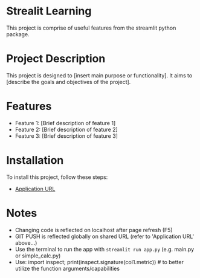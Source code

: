 # Strealit Learning
This project is comprise of useful features from the streamlit python package.

# Project Description
This project is designed to [insert main purpose or functionality]. It aims to [describe the goals and objectives of the project].

# Features
- Feature 1: [Brief description of feature 1]
- Feature 2: [Brief description of feature 2]
- Feature 3: [Brief description of feature 3]

# Installation
To install this project, follow these steps:

- [Application URL](https://shai-baranes-streamlit-web-gui-main-0xfyfu.streamlit.app)


# Notes
- Changing code is reflected on localhost after page refresh (F5)
- GIT PUSH is reflected globally on shared URL (refer to 'Application URL' above...)
- Use the terminal to run the app with `streamlit run app.py` (e.g. main.py or simple_calc.py)
- Use: import inspect; print(inspect.signature(col1.metric)) # to better utilize the function arguments/capabilities
